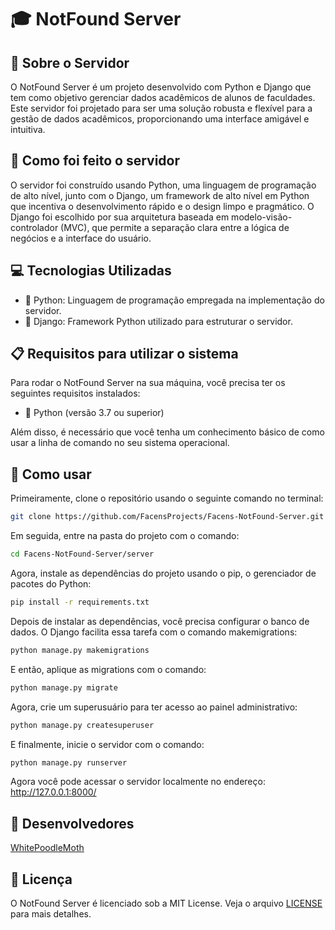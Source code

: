 # 🎓 NotFound Server

## 📘 Sobre o Servidor

O NotFound Server é um projeto desenvolvido com Python e Django que tem como objetivo gerenciar dados acadêmicos de alunos de faculdades. Este servidor foi projetado para ser uma solução robusta e flexível para a gestão de dados acadêmicos, proporcionando uma interface amigável e intuitiva.

## 🔧 Como foi feito o servidor

O servidor foi construído usando Python, uma linguagem de programação de alto nível, junto com o Django, um framework de alto nível em Python que incentiva o desenvolvimento rápido e o design limpo e pragmático. O Django foi escolhido por sua arquitetura baseada em modelo-visão-controlador (MVC), que permite a separação clara entre a lógica de negócios e a interface do usuário.

## 💻 Tecnologias Utilizadas
- 🐍 Python: Linguagem de programação empregada na implementação do servidor.
- 🚀 Django: Framework Python utilizado para estruturar o servidor.

## 📋 Requisitos para utilizar o sistema

Para rodar o NotFound Server na sua máquina, você precisa ter os seguintes requisitos instalados:

- 🐍 Python (versão 3.7 ou superior)

Além disso, é necessário que você tenha um conhecimento básico de como usar a linha de comando no seu sistema operacional.

## 🚀 Como usar

Primeiramente, clone o repositório usando o seguinte comando no terminal:

```sh
git clone https://github.com/FacensProjects/Facens-NotFound-Server.git
```

Em seguida, entre na pasta do projeto com o comando:

```sh
cd Facens-NotFound-Server/server
```

Agora, instale as dependências do projeto usando o pip, o gerenciador de pacotes do Python:

```sh
pip install -r requirements.txt
```

Depois de instalar as dependências, você precisa configurar o banco de dados. O Django facilita essa tarefa com o comando makemigrations:

```sh
python manage.py makemigrations
```

E então, aplique as migrations com o comando:

```sh
python manage.py migrate
```

Agora, crie um superusuário para ter acesso ao painel administrativo:

```sh
python manage.py createsuperuser
```

E finalmente, inicie o servidor com o comando:

```sh
python manage.py runserver
```

Agora você pode acessar o servidor localmente no endereço: http://127.0.0.1:8000/

## 👥 Desenvolvedores
[WhitePoodleMoth](https://github.com/WhitePoodleMoth)

## 📄 Licença
O NotFound Server é licenciado sob a MIT License. Veja o arquivo [LICENSE](https://github.com/FacensProjects/Facens-NotFound-Server/blob/main/LICENSE) para mais detalhes.
